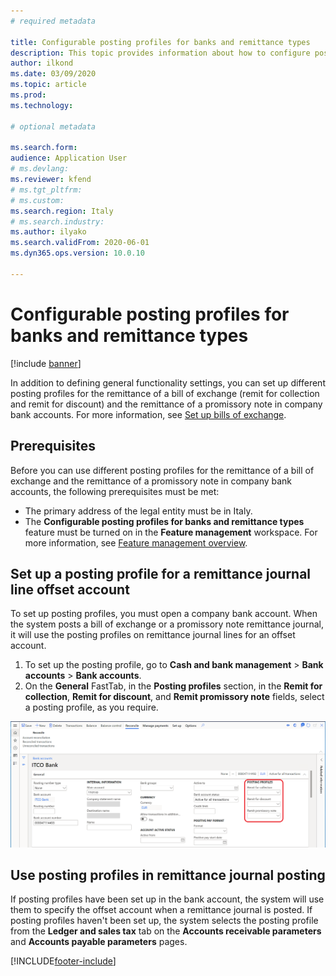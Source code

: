 ```yaml
---
# required metadata

title: Configurable posting profiles for banks and remittance types
description: This topic provides information about how to configure posting profiles for banks and remittance types.
author: ilkond
ms.date: 03/09/2020
ms.topic: article
ms.prod: 
ms.technology: 

# optional metadata

ms.search.form: 
audience: Application User
# ms.devlang: 
ms.reviewer: kfend
# ms.tgt_pltfrm: 
# ms.custom: 
ms.search.region: Italy
# ms.search.industry: 
ms.author: ilyako
ms.search.validFrom: 2020-06-01
ms.dyn365.ops.version: 10.0.10

---
```


# Configurable posting profiles for banks and remittance types

[!include [banner](../includes/banner.md)]

In addition to defining general functionality settings, you can set up different posting profiles for the remittance of a bill of exchange (remit for collection and remit for discount) and the remittance of a promissory note in company bank accounts. For more information, see [Set up bills of exchange](../accounts-receivable/set-up-bills-exchange.md).

## Prerequisites

Before you can use different posting profiles for the remittance of a bill of exchange and the remittance of a promissory note in company bank accounts, the following prerequisites must be met:

- The primary address of the legal entity must be in Italy.
- The **Configurable posting profiles for banks and remittance types** feature must be turned on in the **Feature management** workspace. For more information, see [Feature management overview](../../fin-and-ops/get-started/feature-management/feature-management-overview.md).

## Set up a posting profile for a remittance journal line offset account

To set up posting profiles, you must open a company bank account. When the system posts a bill of exchange or a promissory note remittance journal, it will use the posting profiles on remittance journal lines for an offset account.

1. To set up the posting profile, go to **Cash and bank management** \> **Bank accounts** \> **Bank accounts**.
2. On the **General** FastTab, in the **Posting profiles** section, in the **Remit for collection**, **Remit for discount**, and **Remit promissory note** fields, select a posting profile, as you require.

![Bank account setup](media/emea-ita-exil-different-accounts-per-company-bank.png)

## Use posting profiles in remittance journal posting

If posting profiles have been set up in the bank account, the system will use them to specify the offset account when a remittance journal is posted. If posting profiles haven't been set up, the system selects the posting profile from the **Ledger and sales tax** tab on the **Accounts receivable parameters** and **Accounts payable parameters** pages.


[!INCLUDE[footer-include](../../includes/footer-banner.md)]